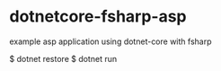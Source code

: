 # dotnetcore-fsharp-asp
example asp application using dotnet-core with fsharp

$ dotnet restore
$ dotnet run
